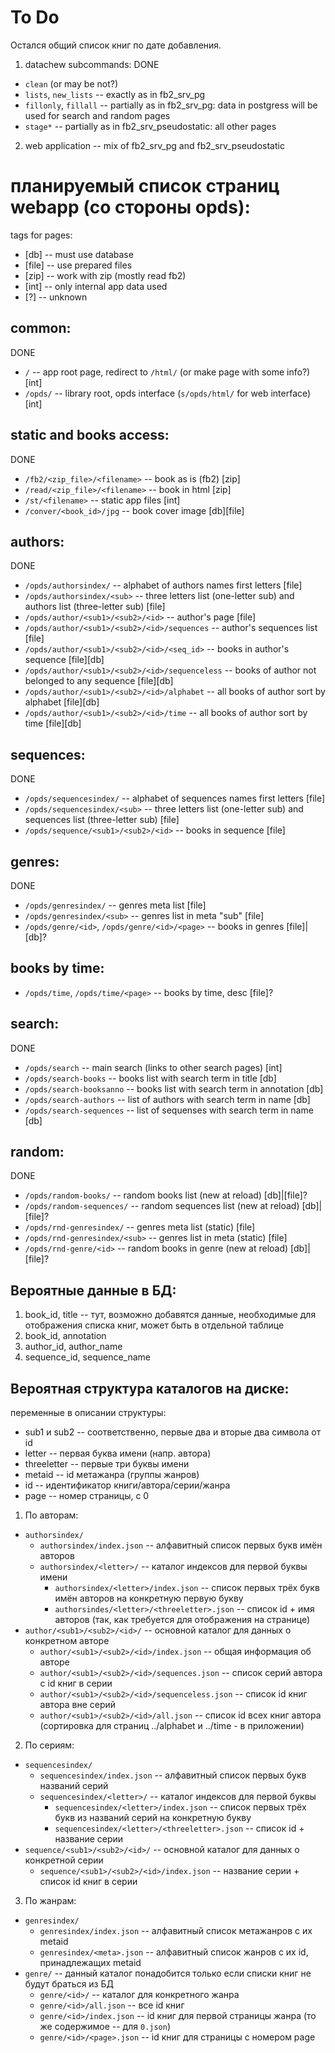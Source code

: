 # To Do

Остался общий список книг по дате добавления.

1. datachew subcommands:
DONE
  * `clean` (or may be not?)
  * `lists`, `new_lists` -- exactly as in fb2_srv_pg
  * `fillonly`, `fillall` -- partially as in fb2_srv_pg: data in postgress will be used for search and random pages
  * `stage*` -- partially as in fb2_srv_pseudostatic: all other pages
2. web application -- mix of fb2_srv_pg and fb2_srv_pseudostatic

# планируемый список страниц webapp (со стороны opds):

tags for pages:
  * [db] -- must use database
  * [file] -- use prepared files
  * [zip] -- work with zip (mostly read fb2)
  * [int] -- only internal app data used
  * [?] -- unknown

## common:
DONE

  * `/` -- app root page, redirect to `/html/` (or make page with some info?) [int]
  * `/opds/` -- library root, opds interface (`s/opds/html/` for web interface) [int]

## static and books access:
DONE

  * `/fb2/<zip_file>/<filename>` -- book as is (fb2) [zip]
  * `/read/<zip_file>/<filename>` -- book in html [zip]
  * `/st/<filename>` -- static app files [int]
  * `/conver/<book_id>/jpg` -- book cover image [db][file]

## authors:
DONE

  * `/opds/authorsindex/` -- alphabet of authors names first letters [file]
  * `/opds/authorsindex/<sub>` -- three letters list (one-letter sub) and authors list (three-letter sub) [file]
  * `/opds/author/<sub1>/<sub2>/<id>` -- author's page [file]
  * `/opds/author/<sub1>/<sub2>/<id>/sequences` -- author's sequences list [file]
  * `/opds/author/<sub1>/<sub2>/<id>/<seq_id>` -- books in author's sequence [file][db]
  * `/opds/author/<sub1>/<sub2>/<id>/sequenceless` -- books of author not belonged to any sequence [file][db]
  * `/opds/author/<sub1>/<sub2>/<id>/alphabet` -- all books of author sort by alphabet [file][db]
  * `/opds/author/<sub1>/<sub2>/<id>/time` -- all books of author sort by time [file][db]

## sequences:
DONE

  * `/opds/sequencesindex/` -- alphabet of sequences names first letters [file]
  * `/opds/sequencesindex/<sub>` -- three letters list (one-letter sub) and sequences list (three-letter sub) [file]
  * `/opds/sequence/<sub1>/<sub2>/<id>` -- books in sequence [file]

## genres:
DONE

  * `/opds/genresindex/` -- genres meta list [file]
  * `/opds/genresindex/<sub>` -- genres list in meta "sub" [file]
  * `/opds/genre/<id>`, `/opds/genre/<id>/<page>` -- books in genres [file]|[db]?

## books by time:
  * `/opds/time`, `/opds/time/<page>` -- books by time, desc [file]?

## search:
DONE
  * `/opds/search` -- main search (links to other search pages) [int]
  * `/opds/search-books` -- books list with search term in title [db]
  * `/opds/search-booksanno` -- books list with search term in annotation [db]
  * `/opds/search-authors` -- list of authors with search term in name [db]
  * `/opds/search-sequences` -- list of sequenses with search term in name [db]

## random:
DONE
  * `/opds/random-books/` -- random books list (new at reload) [db]|[file]?
  * `/opds/random-sequences/` -- random sequences list (new at reload) [db]|[file]?
  * `/opds/rnd-genresindex/` -- genres meta list (static) [file]
  * `/opds/rnd-genresindex/<sub>` -- genres list in meta (static) [file]
  * `/opds/rnd-genre/<id>` -- random books in genre (new at reload) [db]|[file]?

## Вероятные данные в БД:
1. book_id, title -- тут, возможно добавятся данные, необходимые для отображения списка книг, может быть в отдельной таблице
2. book_id, annotation
3. author_id, author_name
4. sequence_id, sequence_name

## Вероятная структура каталогов на диске:

переменные в описании структуры:
  * sub1 и sub2 -- соответственно, первые два и вторые два символа от id
  * letter -- первая буква имени (напр. автора)
  * threeletter -- первые три буквы имени
  * metaid -- id метажанра (группы жанров)
  * id -- идентификатор книги/автора/серии/жанра
  * page -- номер страницы, с 0

1. По авторам:
  * `authorsindex/`
    * `authorsindex/index.json` -- алфавитный список первых букв имён авторов
    * `authorsindex/<letter>/` -- каталог индексов для первой буквы имени
      * `authorsindex/<letter>/index.json` -- список первых трёх букв имён авторов на конкретную первую букву
      * `authorsindes/<letter>/<threeletter>.json` -- список id + имя авторов (так, как требуется для отображения на странице)
  * `author/<sub1>/<sub2>/<id>/` -- основной каталог для данных о конкретном авторе
    * `author/<sub1>/<sub2>/<id>/index.json` -- общая информация об авторе
    * `author/<sub1>/<sub2>/<id>/sequences.json` -- список серий автора с id книг в серии
    * `author/<sub1>/<sub2>/<id>/sequenceless.json` -- список id книг автора вне серий
    * `author/<sub1>/<sub2>/<id>/all.json` -- список id всех книг автора (сортировка для страниц ../alphabet и ../time - в приложении)
2. По сериям:
  * `sequencesindex/`
    * `sequencesindex/index.json` -- алфавитный список первых букв названий серий
    * `sequencesindex/<letter>/` -- каталог индексов для первой буквы
      * `sequencesindex/<letter>/index.json` -- список первых трёх букв из названий серий на конкретную букву
      * `sequencesindex/<letter>/<threeletter>.json` -- список id + название серии
  * `sequence/<sub1>/<sub2>/<id>/` -- основной каталог для данных о конкретной серии
    * `sequence/<sub1>/<sub2>/<id>/index.json` -- название серии + список id книг в серии
3. По жанрам:
  * `genresindex/`
    * `genresindex/index.json` -- алфавитный список метажанров с их metaid
    * `genresindex/<meta>.json` -- алфавитный список жанров с их id, принадлежащих metaid
  * `genre/` -- данный каталог понадобится только если списки книг не будут браться из БД
    * `genre/<id>/` -- каталог для конкретного жанра
    * `genre/<id>/all.json` -- все id книг
    * `genre/<id>/index.json` -- id книг для первой страницы жанра (то же содержимое -- для `0.json`)
    * `genre/<id>/<page>.json` -- id книг для страницы с номером page
